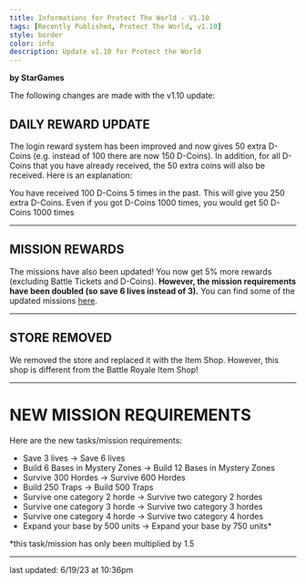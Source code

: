```yaml
---
title: Informations for Protect The World - V1.10
tags: [Recently Published, Protect The World, v1.10]
style: border
color: info
description: Update v1.10 for Protect the World
---
```


**by StarGames**


The following changes are made with the v1.10 update:

## DAILY REWARD UPDATE
The login reward system has been improved and now gives 50 extra D-Coins (e.g. instead of 100 there are now 150 D-Coins). In addition, for all D-Coins that you have already received, the 50 extra coins will also be received. Here is an explanation:

You have received 100 D-Coins 5 times in the past. This will give you 250 extra D-Coins. Even if you got D-Coins 1000 times, you would get 50 D-Coins 1000 times
<hr>

## MISSION REWARDS
The missions have also been updated! You now get 5% more rewards (excluding Battle Tickets and D-Coins). **However, the mission requirements have been doubled (so save 6 lives instead of 3).** You can find some of the updated missions [here](#NEW-MISSION-REQUIREMENTS).
<hr>

## STORE REMOVED
We removed the store and replaced it with the Item Shop. However, this shop is different from the Battle Royale Item Shop!
<hr>

# NEW MISSION REQUIREMENTS
Here are the new tasks/mission requirements:

- Save 3 lives -> Save 6 lives
- Build 6 Bases in Mystery Zones -> Build 12 Bases in Mystery Zones
- Survive 300 Hordes -> Survive 600 Hordes
- Build 250 Traps -> Build 500 Traps
- Survive one category 2 horde -> Survive two category 2 hordes
- Survive one category 3 horde -> Survive two category 3 hordes
- Survive one category 4 horde -> Survive two category 4 hordes
- Expand your base by 500 units -> Expand your base by 750 units*


*this task/mission has only been multiplied by 1.5
<hr>
last updated: 6/19/23 at 10:36pm